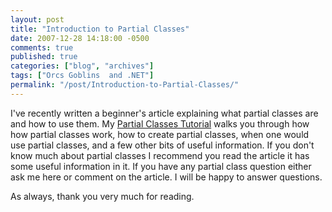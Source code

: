 ```yaml
---
layout: post
title: "Introduction to Partial Classes"
date: 2007-12-28 14:18:00 -0500
comments: true
published: true
categories: ["blog", "archives"]
tags: ["Orcs Goblins  and .NET"]
permalink: "/post/Introduction-to-Partial-Classes/"
---
```

<!-- more -->

<p>I've recently written a beginner's article explaining what partial classes are and how to use them. My <a href="http://aspalliance.com/1536_Understanding_and_Using_Partial_Classes_in_C" target="_blank">Partial Classes Tutorial</a> walks you through how how partial classes work, how to create partial classes, when one would use partial classes, and a few other bits of useful information. If you don't know much about partial classes I recommend you read the article it has some useful information in it. If you have any partial class question either ask me here or comment on the article. I will be happy to answer questions.</p>
<p>As always, thank you very much for reading.</p>

